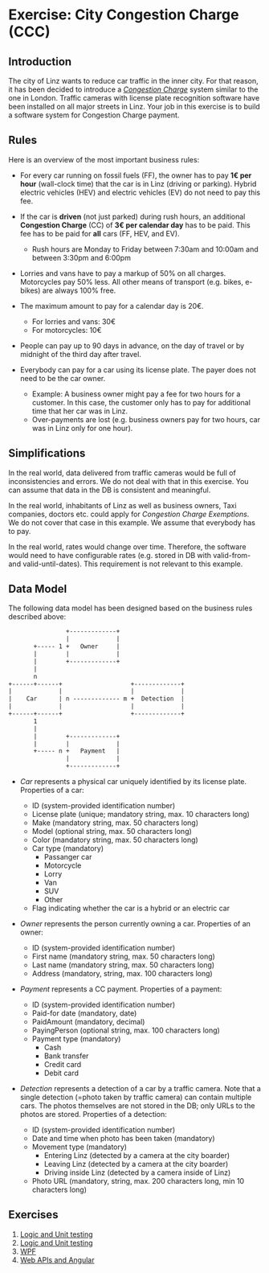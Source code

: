 # Exercise: City Congestion Charge (CCC)

## Introduction

The city of Linz wants to reduce car traffic in the inner city. For that reason, it has been decided to introduce a [*Congestion Charge*](https://de.wikipedia.org/wiki/Innenstadtmaut) system similar to the one in London. Traffic cameras with license plate recognition software have been installed on all major streets in Linz. Your job in this exercise is to build a software system for Congestion Charge payment.

## Rules

Here is an overview of the most important business rules:

* For every car running on fossil fuels (FF), the owner has to pay **1€ per hour** (wall-clock time) that the car is in Linz (driving or parking). Hybrid electric vehicles (HEV) and electric vehicles (EV) do not need to pay this fee.

* If the car is **driven** (not just parked) during rush hours, an additional **Congestion Charge** (CC) of **3€ per calendar day** has to be paid. This fee has to be paid for **all** cars (FF, HEV, and EV).
  * Rush hours are Monday to Friday between 7:30am and 10:00am and between 3:30pm and 6:00pm

* Lorries and vans have to pay a markup of 50% on all charges. Motorcycles pay 50% less. All other means of transport (e.g. bikes, e-bikes) are always 100% free.

* The maximum amount to pay for a calendar day is 20€.
  * For lorries and vans: 30€
  * For motorcycles: 10€

* People can pay up to 90 days in advance, on the day of travel or by midnight of the third day after travel.

* Everybody can pay for a car using its license plate. The payer does not need to be the car owner.
  * Example: A business owner might pay a fee for two hours for a customer. In this case, the customer only has to pay for additional time that her car was in Linz.
  * Over-payments are lost (e.g. business owners pay for two hours, car was in Linz only for one hour).

## Simplifications

In the real world, data delivered from traffic cameras would be full of inconsistencies and errors. We do not deal with that in this exercise. You can assume that data in the DB is consistent and meaningful.

In the real world, inhabitants of Linz as well as business owners, Taxi companies, doctors etc. could apply for *Congestion Charge Exemptions*. We do not cover that case in this example. We assume that everybody has to pay.

In the real world, rates would change over time. Therefore, the software would need to have configurable rates (e.g. stored in DB with valid-from- and valid-until-dates). This requirement is not relevant to this example.

## Data Model

The following data model has been designed based on the business rules described above:

```txt
                +-------------+ 
                |             | 
       +----- 1 +   Owner     | 
       |        |             | 
       |        +-------------+   
       |                                 
       n       
+------+------+                   +-------------+
|             |                   |             |
|    Car      | n ------------- m +  Detection  |
|             |                   |             |
+------+------+                   +-------------+
       1             
       |             
       |        +-------------+
       |        |             |         
       +----- n +   Payment   |
                |             |
                +-------------+

```

* *Car* represents a physical car uniquely identified by its license plate. Properties of a car:
  * ID (system-provided identification number)
  * License plate (unique; mandatory string, max. 10 characters long)
  * Make (mandatory string, max. 50 characters long)
  * Model (optional string, max. 50 characters long)
  * Color (mandatory string, max. 50 characters long)
  * Car type (mandatory)
    * Passanger car
    * Motorcycle
    * Lorry
    * Van
    * SUV
    * Other
  * Flag indicating whether the car is a hybrid or an electric car

* *Owner* represents the person currently owning a car. Properties of an owner:
  * ID (system-provided identification number)
  * First name (mandatory string, max. 50 characters long)
  * Last name (mandatory string, max. 50 characters long)
  * Address (mandatory, string, max. 100 characters long)

* *Payment* represents a CC payment. Properties of a payment:
  * ID (system-provided identification number)
  * Paid-for date (mandatory, date)
  * PaidAmount (mandatory, decimal)
  * PayingPerson (optional string, max. 100 characters long)
  * Payment type (mandatory)
    * Cash
    * Bank transfer
    * Credit card
    * Debit card

* *Detection* represents a detection of a car by a traffic camera. Note that a single detection (=photo taken by traffic camera) can contain multiple cars. The photos themselves are not stored in the DB; only URLs to the photos are stored. Properties of a detection:
  * ID (system-provided identification number)
  * Date and time when photo has been taken (mandatory)
  * Movement type (mandatory)
    * Entering Linz (detected by a camera at the city boarder)
    * Leaving Linz (detected by a camera at the city boarder)
    * Driving inside Linz (detected by a camera inside of Linz)
  * Photo URL (mandatory, string, max. 200 characters long, min 10 characters long)

## Exercises

1. [Logic and Unit testing](part-1-logic-testing)
1. [Logic and Unit testing](part-2-logic-testing)
3. [WPF](part-3-wpf)
4. [Web APIs and Angular](part-4-web)
